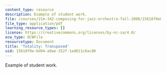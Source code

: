```yaml
---
content_type: resource
description: Example of student work.
file: /courses/21m-342-composing-for-jazz-orchestra-fall-2008/15618f0e6d94a9ae352f1ad011c8ac80_totality_trans.pdf
file_type: application/pdf
learning_resource_types: []
license: https://creativecommons.org/licenses/by-nc-sa/4.0/
ocw_type: OCWFile
resourcetype: Document
title: 'Totality: Transposed'
uid: 15618f0e-6d94-a9ae-352f-1ad011c8ac80
---
```

Example of student work.